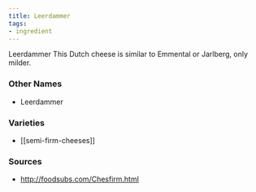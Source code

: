 ```yaml
---
title: Leerdammer
tags:
- ingredient
---
```

Leerdammer This Dutch cheese is similar to Emmental or Jarlberg, only milder.

### Other Names

* Leerdammer

### Varieties

* [[semi-firm-cheeses]]

### Sources
* http://foodsubs.com/Chesfirm.html
